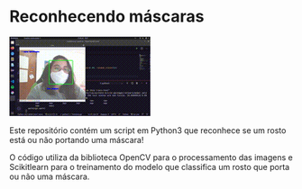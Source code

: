 # Reconhecendo máscaras


![](./assets/gif-mascara.gif)

Este repositório contém um script em Python3 que reconhece se um rosto está ou não portando uma máscara!

O código utiliza da biblioteca OpenCV para o processamento das imagens e Scikitlearn para o treinamento do modelo que classifica um rosto que porta ou não uma máscara. 

